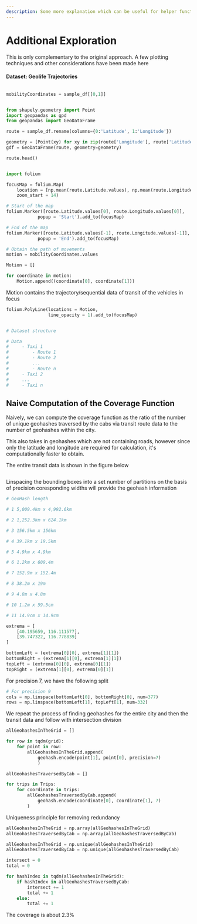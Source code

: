 ```yaml
---
description: Some more explanation which can be useful for helper functions
---
```


# Additional Exploration

This is only complementary to the original approach. A few plotting techniques and other considerations have been made here

#### Dataset: Geolife Trajectories

<figure><img src="../.gitbook/assets/image (1) (1).png" alt=""><figcaption></figcaption></figure>

```python
mobilityCoordinates = sample_df[[0,1]]
```

<figure><img src="../.gitbook/assets/image (3) (1).png" alt=""><figcaption></figcaption></figure>

```python
from shapely.geometry import Point
import geopandas as gpd
from geopandas import GeoDataFrame
```

```python
route = sample_df.rename(columns={0:'Latitude', 1:'Longitude'})
```

```python
geometry = [Point(xy) for xy in zip(route['Longitude'], route['Latitude'])]
gdf = GeoDataFrame(route, geometry=geometry)   
```

```python
route.head()
```

<figure><img src="../.gitbook/assets/image (9).png" alt=""><figcaption></figcaption></figure>

```python
import folium
```

```python
focusMap = folium.Map(
    location = [np.mean(route.Latitude.values), np.mean(route.Longitude.values)],
    zoom_start = 14)

# Start of the map
folium.Marker([route.Latitude.values[0], route.Longitude.values[0]], 
			popup = 'Start').add_to(focusMap) 

# End of the map
folium.Marker([route.Latitude.values[-1], route.Longitude.values[-1]], 
			popup = 'End').add_to(focusMap)
```

```python
# Obtain the path of movements
motion = mobilityCoordinates.values
```

```python
Motion = []

for coordinate in motion:
    Motion.append((coordinate[0], coordinate[1]))
```

Motion contains the trajectory/sequential data of transit of the vehicles in focus

```python
folium.PolyLine(locations = Motion, 
				line_opacity = 1).add_to(focusMap)
```

<figure><img src="../.gitbook/assets/image (5) (1).png" alt=""><figcaption></figcaption></figure>

```python
# Dataset structure

# Data
#     - Taxi 1
#         - Route 1
#         - Route 2
#         ...
#         - Route n
#     - Taxi 2
#     ...
#     - Taxi n
```

## Naive Computation of the Coverage Function

Naively, we can compute the coverage function as the ratio of the number of unique geohashes traversed by the cabs via transit route data to the number of geohashes within the city.

This also takes in geohashes which are not containing roads, however since only the latitude and longitude are required for calculation, it's computationally faster to obtain.

The entire transit data is shown in the figure below

<figure><img src="../.gitbook/assets/image (2) (1).png" alt=""><figcaption></figcaption></figure>

Linspacing the bounding boxes into a set number of partitions on the basis of precision coresponding widths will provide the geohash information

```python
# GeoHash length

# 1 5,009.4km x 4,992.6km

# 2 1,252.3km x 624.1km

# 3 156.5km x 156km

# 4 39.1km x 19.5km

# 5 4.9km x 4.9km

# 6 1.2km x 609.4m

# 7 152.9m x 152.4m

# 8 38.2m x 19m

# 9 4.8m x 4.8m

# 10 1.2m x 59.5cm

# 11 14.9cm x 14.9cm
```

```python
extrema = [
    [40.195659, 116.111577],
    [39.747322, 116.778839]
]
```

```python
bottomLeft = (extrema[0][0], extrema[1][1])
bottomRight = (extrema[1][0], extrema[1][1])
topLeft = (extrema[0][0], extrema[0][1])
topRight = (extrema[1][0], extrema[0][1])
```

For precision 7, we have the following split

```python
# For precision 9
cols = np.linspace(bottomLeft[0], bottomRight[0], num=377)
rows = np.linspace(bottomLeft[1], topLeft[1], num=332)
```

We repeat the process of finding geohashes for the entire city and then the transit data and follow with intersection division

```python
allGeohashesInTheGrid = []
```

```python
for row in tqdm(grid):
    for point in row:
        allGeohashesInTheGrid.append(
            geohash.encode(point[1], point[0], precision=7)
            )
```

```python
allGeohashesTraversedByCab = []
```

```python
for trips in Trips:
    for coordinate in trips:
        allGeohashesTraversedByCab.append(
            geohash.encode(coordinate[0], coordinate[1], 7)
        )
```

Uniqueness principle for removing redundancy

```python
allGeohashesInTheGrid = np.array(allGeohashesInTheGrid)
allGeohashesTraversedByCab = np.array(allGeohashesTraversedByCab)
```

```python
allGeohashesInTheGrid = np.unique(allGeohashesInTheGrid)
allGeohashesTraversedByCab = np.unique(allGeohashesTraversedByCab)
```

```python
intersect = 0
total = 0

for hashIndex in tqdm(allGeohashesInTheGrid):
    if hashIndex in allGeohashesTraversedByCab:
        intersect += 1
        total += 1
    else:
        total += 1
```

The coverage is about 2.3%
